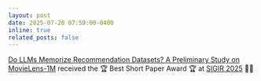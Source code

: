 ```yaml
---
layout: post
date: 2025-07-20 07:59:00-0400
inline: true
related_posts: false
---
```


[Do LLMs Memorize Recommendation Datasets? A Preliminary Study on MovieLens-1M](https://dl.acm.org/doi/abs/10.1145/3726302.3730178) received the 🏆 Best Short Paper Award 🏆 at [SIGIR 2025](https://sigir2025.dei.unipd.it/) 🎉✨
